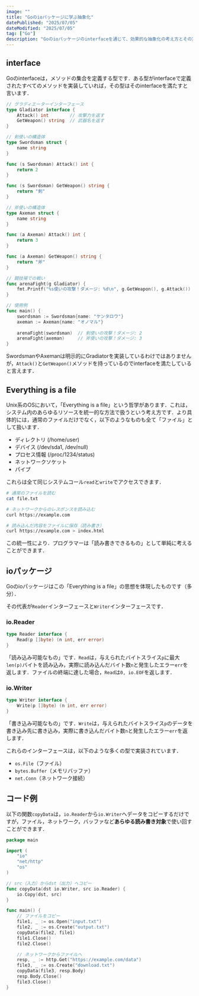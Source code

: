 ```yaml
---
image: ""
title: "Goのioパッケージに学ぶ抽象化"
datePublished: "2025/07/05"
dateModified: "2025/07/05"
tag: ["Go"]
description: "Goのioパッケージのinterfaceを通じて、効果的な抽象化の考え方とその実装について解説する技術記事。"
---
```


## interface

Goのinterfaceは，メソッドの集合を定義する型です．ある型がinterfaceで定義されたすべてのメソッドを実装していれば，その型はそのinterfaceを満たすと言います．

```go
// グラディエーターインターフェース
type Gladiator interface {
    Attack() int        // 攻撃力を返す
    GetWeapon() string  // 武器名を返す
}

// 剣使いの構造体
type Swordsman struct {
    name string
}

func (s Swordsman) Attack() int {
    return 2
}

func (s Swordsman) GetWeapon() string {
    return "剣"
}

// 斧使いの構造体
type Axeman struct {
    name string
}

func (a Axeman) Attack() int {
    return 3
}

func (a Axeman) GetWeapon() string {
    return "斧"
}

// 闘技場での戦い
func arenaFight(g Gladiator) {
    fmt.Printf("%s使いの攻撃！ダメージ: %d\n", g.GetWeapon(), g.Attack())
}

// 使用例
func main() {
    swordsman := Swordsman{name: "ケンタロウ"}
    axeman := Axeman{name: "オノマル"}
    
    arenaFight(swordsman)  // 剣使いの攻撃！ダメージ: 2
    arenaFight(axeman)     // 斧使いの攻撃！ダメージ: 3
}
```

SwordsmanやAxemanは明示的にGradiatorを実装しているわけではありませんが，`Attack()`と`GetWeapon()`メソッドを持っているのでinterfaceを満たしていると言えます．


## Everything is a file

Unix系のOSにおいて，「Everything is a file」という哲学があります．これは，システム内のあらゆるリソースを統一的な方法で扱うという考え方です．より具体的には，通常のファイルだけでなく，以下のようなものも全て「ファイル」として扱います．
- ディレクトリ (/home/user)
- デバイス (/dev/sda1, /dev/null)
- プロセス情報 (/proc/1234/status)
- ネットワークソケット
- パイプ

これらは全て同じシステムコール`read`と`write`でアクセスできます．

```bash
# 通常のファイルを読む
cat file.txt

# ネットワークからのレスポンスを読み込む
curl https://example.com

# 読み込んだ内容をファイルに保存（読み書き）
curl https://example.com > index.html
```

この統一性により．プログラマーは「読み書きできるもの」として単純に考えることができます．

## ioパッケージ

Goのioパッケージはこの「Everything is a file」の思想を体現したものです（多分）．

その代表が`Reader`インターフェースと`Writer`インターフェースです．

### io.Reader

```go
type Reader interface {
	Read(p []byte) (n int, err error)
}
```

「読み込み可能なもの」です．`Read`は，与えられたバイトスライス`p`に最大`len(p)`バイトを読み込み，実際に読み込んだバイト数`n`と発生したエラー`err`を返します．ファイルの終端に達した場合，`Read`は`0, io.EOF`を返します．

### io.Writer

```go
type Writer interface {
	Write(p []byte) (n int, err error)
}
```

「書き込み可能なもの」です．`Write`は，与えられたバイトスライス`p`のデータを書き込み先に書き込み，実際に書き込んだバイト数`n`と発生したエラー`err`を返します．

これらのインターフェースは，以下のような多くの型で実装されています．
- `os.File`（ファイル）
- `bytes.Buffer`（メモリバッファ）
- `net.Conn`（ネットワーク接続）

## コード例

以下の関数`copyData`は，`io.Reader`から`io.Writer`へデータをコピーするだけですが，ファイル，ネットワーク，バッファなど**あらゆる読み書き対象**で使い回すことができます．

```go
package main

import (
	"io"
	"net/http"
	"os"
)

// src（入力）からdst（出力）へコピー
func copyData(dst io.Writer, src io.Reader) {
	io.Copy(dst, src)
}

func main() {
	// ファイルをコピー
	file1, _ := os.Open("input.txt")
	file2, _ := os.Create("output.txt")
	copyData(file2, file1)
	file1.Close()
	file2.Close()

	// ネットワークからファイルへ
	resp, _ := http.Get("https://example.com/data")
	file3, _ := os.Create("download.txt")
	copyData(file3, resp.Body)
	resp.Body.Close()
	file3.Close()
}
```
